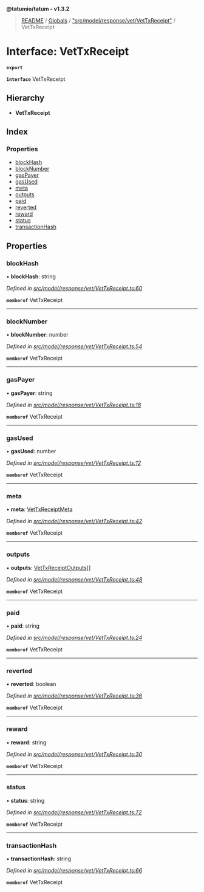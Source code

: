**@tatumio/tatum - v1.3.2**

> [README](../README.md) / [Globals](../globals.md) / ["src/model/response/vet/VetTxReceipt"](../modules/_src_model_response_vet_vettxreceipt_.md) / VetTxReceipt

# Interface: VetTxReceipt

**`export`** 

**`interface`** VetTxReceipt

## Hierarchy

* **VetTxReceipt**

## Index

### Properties

* [blockHash](_src_model_response_vet_vettxreceipt_.vettxreceipt.md#blockhash)
* [blockNumber](_src_model_response_vet_vettxreceipt_.vettxreceipt.md#blocknumber)
* [gasPayer](_src_model_response_vet_vettxreceipt_.vettxreceipt.md#gaspayer)
* [gasUsed](_src_model_response_vet_vettxreceipt_.vettxreceipt.md#gasused)
* [meta](_src_model_response_vet_vettxreceipt_.vettxreceipt.md#meta)
* [outputs](_src_model_response_vet_vettxreceipt_.vettxreceipt.md#outputs)
* [paid](_src_model_response_vet_vettxreceipt_.vettxreceipt.md#paid)
* [reverted](_src_model_response_vet_vettxreceipt_.vettxreceipt.md#reverted)
* [reward](_src_model_response_vet_vettxreceipt_.vettxreceipt.md#reward)
* [status](_src_model_response_vet_vettxreceipt_.vettxreceipt.md#status)
* [transactionHash](_src_model_response_vet_vettxreceipt_.vettxreceipt.md#transactionhash)

## Properties

### blockHash

•  **blockHash**: string

*Defined in [src/model/response/vet/VetTxReceipt.ts:60](https://github.com/tatumio/tatum-js/blob/b9ab1e4/src/model/response/vet/VetTxReceipt.ts#L60)*

**`memberof`** VetTxReceipt

___

### blockNumber

•  **blockNumber**: number

*Defined in [src/model/response/vet/VetTxReceipt.ts:54](https://github.com/tatumio/tatum-js/blob/b9ab1e4/src/model/response/vet/VetTxReceipt.ts#L54)*

**`memberof`** VetTxReceipt

___

### gasPayer

•  **gasPayer**: string

*Defined in [src/model/response/vet/VetTxReceipt.ts:18](https://github.com/tatumio/tatum-js/blob/b9ab1e4/src/model/response/vet/VetTxReceipt.ts#L18)*

**`memberof`** VetTxReceipt

___

### gasUsed

•  **gasUsed**: number

*Defined in [src/model/response/vet/VetTxReceipt.ts:12](https://github.com/tatumio/tatum-js/blob/b9ab1e4/src/model/response/vet/VetTxReceipt.ts#L12)*

**`memberof`** VetTxReceipt

___

### meta

•  **meta**: [VetTxReceiptMeta](_src_model_response_vet_vettxreceipt_.vettxreceiptmeta.md)

*Defined in [src/model/response/vet/VetTxReceipt.ts:42](https://github.com/tatumio/tatum-js/blob/b9ab1e4/src/model/response/vet/VetTxReceipt.ts#L42)*

**`memberof`** VetTxReceipt

___

### outputs

•  **outputs**: [VetTxReceiptOutputs](_src_model_response_vet_vettxreceipt_.vettxreceiptoutputs.md)[]

*Defined in [src/model/response/vet/VetTxReceipt.ts:48](https://github.com/tatumio/tatum-js/blob/b9ab1e4/src/model/response/vet/VetTxReceipt.ts#L48)*

**`memberof`** VetTxReceipt

___

### paid

•  **paid**: string

*Defined in [src/model/response/vet/VetTxReceipt.ts:24](https://github.com/tatumio/tatum-js/blob/b9ab1e4/src/model/response/vet/VetTxReceipt.ts#L24)*

**`memberof`** VetTxReceipt

___

### reverted

•  **reverted**: boolean

*Defined in [src/model/response/vet/VetTxReceipt.ts:36](https://github.com/tatumio/tatum-js/blob/b9ab1e4/src/model/response/vet/VetTxReceipt.ts#L36)*

**`memberof`** VetTxReceipt

___

### reward

•  **reward**: string

*Defined in [src/model/response/vet/VetTxReceipt.ts:30](https://github.com/tatumio/tatum-js/blob/b9ab1e4/src/model/response/vet/VetTxReceipt.ts#L30)*

**`memberof`** VetTxReceipt

___

### status

•  **status**: string

*Defined in [src/model/response/vet/VetTxReceipt.ts:72](https://github.com/tatumio/tatum-js/blob/b9ab1e4/src/model/response/vet/VetTxReceipt.ts#L72)*

**`memberof`** VetTxReceipt

___

### transactionHash

•  **transactionHash**: string

*Defined in [src/model/response/vet/VetTxReceipt.ts:66](https://github.com/tatumio/tatum-js/blob/b9ab1e4/src/model/response/vet/VetTxReceipt.ts#L66)*

**`memberof`** VetTxReceipt
